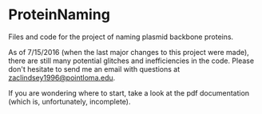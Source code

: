# ProteinNaming
Files and code for the project of naming plasmid backbone proteins.

As of 7/15/2016 (when the last major changes to this project were made), there are still many potential glitches and inefficiencies in the code. Please don't hesitate to send me an email with questions at zaclindsey1996@pointloma.edu.

If you are wondering where to start, take a look at the pdf documentation (which is, unfortunately, incomplete).
